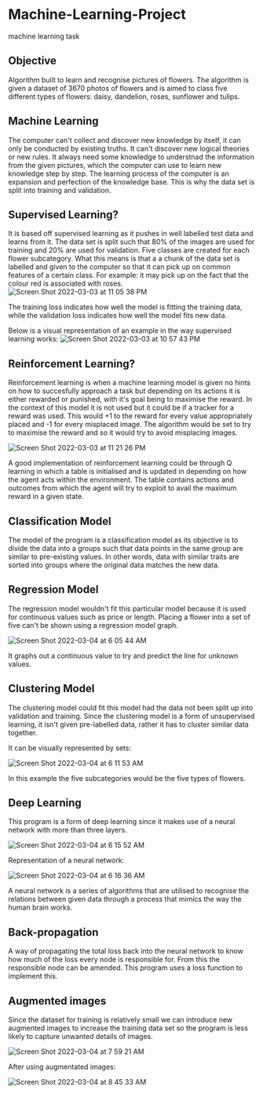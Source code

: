 # Machine-Learning-Project
machine learning task

## Objective
Algorithm built to learn and recognise pictures of flowers. The algorithm is given a dataset of 3670 photos of flowers and is aimed to class five different types of flowers: daisy, dandelion, roses, sunflower and tulips.

## Machine Learning
The computer can't collect and discover new knowledge by itself, it can only be conducted by existing truths. It can't discover new logical theories or new rules. It always need some knowledge to understnad the information from the given pictures, which the computer can use to learn new knowledge step by step. The learning process of the computer is an expansion and perfection of the knowledge base. This is why the data set is split into training and validation.


## Supervised Learning?
It is based off supervised learning as it pushes in well labelled test data and learns from it. The data set is split such that 80% of the images are used for training and 20% are used for validation. Five classes are created for each flower subcategory. What this means is that a a chunk of the data set is labelled and given to the computer so that it can pick up on common features of a certain class. For example: it may pick up on the fact that the colour red is associated with roses.
![Screen Shot 2022-03-03 at 11 05 38 PM](https://user-images.githubusercontent.com/99629733/156603463-8fce7527-4c9d-4a54-b6c6-0654a83ebfb1.png)

The training loss indicates how well the model is fitting the training data, while the validation loss indicates how well the model fits new data.




Below is a visual representation of an example in the way supervised learning works:
![Screen Shot 2022-03-03 at 10 57 43 PM](https://user-images.githubusercontent.com/99629733/156601925-3cd56a5c-9700-4e19-8c93-c1159375f7fc.png)

## Reinforcement Learning?

Reinforcement learning is when a machine learning model is given no hints on how to succesfully approach a task but depending on its actions it is either rewarded or punished, with it's goal being to maximise the reward. In the context of this model it is not used but it could be if a tracker for a reward was used. This would +1 to the reward for every value appropriately placed and -1 for every misplaced image. The algorithm would be set to try to maximise the reward and so it would try to avoid misplacing images.

![Screen Shot 2022-03-03 at 11 21 26 PM](https://user-images.githubusercontent.com/99629733/156606501-28dc72c2-70ec-4654-a29d-701feb1aa64d.png)

A good implementation of reinforcement learning could be through Q learning in which a table is initialised and is updated in depending on how the agent acts within the environment. The table contains actions and outcomes from which the agent will try to exploit to avail the maximum reward in a given state. 

## Classification Model

The model of the program is a classification model as its objective is to divide the data into a groups such that data points in the same group are similar to pre-existing values. In other words, data with similar traits are sorted into groups where the original data matches the new data.


## Regression Model
The regression model wouldn't fit this particular model because it is used for continuous values such as price or length. Placing a flower into a set of five can't be shown using a regression model graph.

![Screen Shot 2022-03-04 at 6 05 44 AM](https://user-images.githubusercontent.com/99629733/156667840-a6a52122-95f2-4cd4-9ad3-d1eabaa783de.png)

It graphs out a continuous value to try and predict the line for unknown values.

## Clustering Model
The clustering model could fit this model had the data not been split up into validation and training. Since the clustering model is a form of unsupervised learning, it isn't given pre-labelled data, rather it has to cluster similar data together. 

It can be visually represented by sets:

![Screen Shot 2022-03-04 at 6 11 53 AM](https://user-images.githubusercontent.com/99629733/156668548-a33071a6-84ed-44c9-aab2-01f2f70dd83d.png)

In this example the five subcategories would be the five types of flowers.

## Deep Learning
This program is a form of deep learning since it makes use of a neural network with more than three layers.

![Screen Shot 2022-03-04 at 6 15 52 AM](https://user-images.githubusercontent.com/99629733/156669034-a1966089-812f-41bc-8dc5-9fe346d508a2.png)


Representation of a neural network:

![Screen Shot 2022-03-04 at 6 16 36 AM](https://user-images.githubusercontent.com/99629733/156669123-417ce894-b6c6-4aa8-a63e-cf503c95c960.png)

A neural network is a series of algorithms that are utilised to recognise the relations between given data through a process that mimics the way the human brain works. 


## Back-propagation
A way of propagating the total loss back into the neural network to know how much of the loss every node is responsible for. From this the responsible node can be amended. This program uses a loss function to implement this.

## Augmented images 
Since the dataset for training is relatively small we can introduce new augmented images to increase the training data set so the program is less likely to capture unwanted details of images.

![Screen Shot 2022-03-04 at 7 59 21 AM](https://user-images.githubusercontent.com/99629733/156678907-8527626c-8a20-420c-9259-7ac5b864baf9.png)

After using augmentated images:

![Screen Shot 2022-03-04 at 8 45 33 AM](https://user-images.githubusercontent.com/99629733/156683297-8f5211a2-9c08-43f0-b818-bdb1f9e31b48.png)


